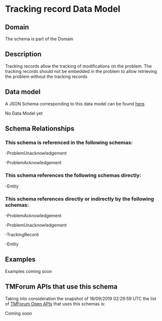 # Tracking record Data Model

## Domain

The  schema is part of the  Domain

## Description

Tracking records allow the tracking of modifications on the problem. The tracking records should not be embedded in the problem to allow retrieving the problem without the tracking records

## Data model

A JSON Schema corresponding to this data model can be found
[here](https://github.com/tmforum-rand/schemas/blob/master/Service/TrackingRecord.schema.json).

No Data Model yet

## Schema Relationships

### This schema is referenced in the following schemas:

-ProblemUnacknowledgement

-ProblemAcknowledgement

### This schema references the following schemas directly:

-Entity

### This schema references directly or indirectly by the following schemas:

-ProblemAcknowledgement

-ProblemUnacknowledgement

-TrackingRecord

-Entity



## Examples

Examples coming soon

## TMForum APIs that use this schema

Taking into consideration the snapshot of 18/09/2019 02:29:59 UTC the list of [TMForum Open APIs](https://www.tmforum.org/open-apis/) that uses this schemas is:

Coming soon